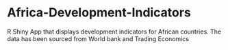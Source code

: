 # Africa-Development-Indicators
R Shiny App that displays development indicators for African countries.
The data has been sourced from World bank and Trading Economics
